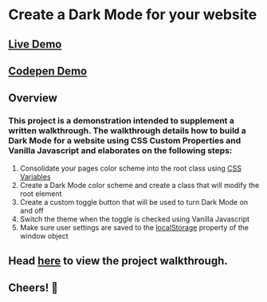 # Create a Dark Mode for your website

## [Live Demo](https://mccambley.github.io/dark-mode-demo/)

## [Codepen Demo](https://codepen.io/mccambley/pen/ExWmoQB)

## Overview

### This project is a demonstration intended to supplement a written walkthrough. The walkthrough details how to build a Dark Mode for a website using CSS Custom Properties and Vanilla Javascript and elaborates on the following steps:

1. Consolidate your pages color scheme into the root class using [CSS Variables](https://developer.mozilla.org/en-US/docs/Web/CSS/Using_CSS_custom_properties)
2. Create a Dark Mode color scheme and create a class that will modify the root element
3. Create a custom toggle button that will be used to turn Dark Mode on and off
4. Switch the theme when the toggle is checked using Vanilla Javascript
5. Make sure user settings are saved to the [localStorage](https://developer.mozilla.org/en-US/docs/Web/API/Window/localStorage) property of the window object

## Head [here](https://jakemccambley.medium.com/create-a-dark-mode-for-your-website-d62e73a4275d) to view the project walkthrough.

## Cheers! 🍻

